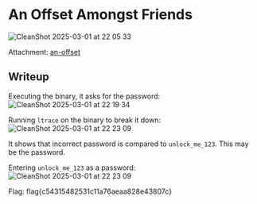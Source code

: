 # An Offset Amongst Friends
![CleanShot 2025-03-01 at 22 05 33](https://github.com/user-attachments/assets/cd716b40-d48f-4fa1-8b7f-b3194bab872f)

Attachment: [an-offset](https://github.com/esheeep/ctf-writeups/edit/main/SnykCon2025/Attachments/an-offset)

## Writeup
Executing the binary, it asks for the password: <br>
![CleanShot 2025-03-01 at 22 19 34](https://github.com/user-attachments/assets/93b83774-6f7a-4ed8-953d-c33612492ea6)

Running `ltrace` on the binary to break it down: <br>
![CleanShot 2025-03-01 at 22 23 09](https://github.com/user-attachments/assets/7c3cef14-89ee-4f06-bff4-8c53813d8cac)

It shows that incorrect password is compared to `unlock_me_123`. This may be the password. <br>

Entering `unlock_me_123` as a password: <br>
![CleanShot 2025-03-01 at 22 23 09](https://github.com/user-attachments/assets/bf3e540c-1da1-4d0e-818a-434211c24eea)

Flag: flag{c54315482531c11a76aeaa828e43807c}
